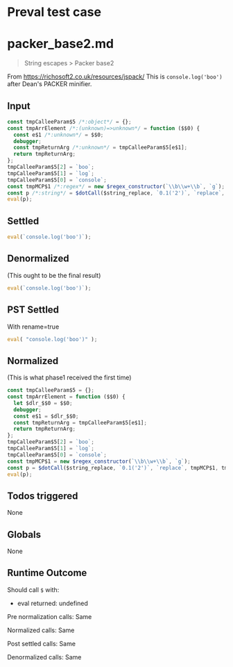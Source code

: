 # Preval test case

# packer_base2.md

> String escapes > Packer base2

From https://richosoft2.co.uk/resources/jspack/
This is `console.log('boo')` after Dean's PACKER minifier.

## Input

`````js filename=intro
const tmpCalleeParam$5 /*:object*/ = {};
const tmpArrElement /*:(unknown)=>unknown*/ = function ($$0) {
  const e$1 /*:unknown*/ = $$0;
  debugger;
  const tmpReturnArg /*:unknown*/ = tmpCalleeParam$5[e$1];
  return tmpReturnArg;
};
tmpCalleeParam$5[2] = `boo`;
tmpCalleeParam$5[1] = `log`;
tmpCalleeParam$5[0] = `console`;
const tmpMCP$1 /*:regex*/ = new $regex_constructor(`\\b\\w+\\b`, `g`);
const p /*:string*/ = $dotCall($string_replace, `0.1('2')`, `replace`, tmpMCP$1, tmpArrElement);
eval(p);
`````


## Settled


`````js filename=intro
eval(`console.log('boo')`);
`````


## Denormalized
(This ought to be the final result)

`````js filename=intro
eval(`console.log('boo')`);
`````


## PST Settled
With rename=true

`````js filename=intro
eval( "console.log('boo')" );
`````


## Normalized
(This is what phase1 received the first time)

`````js filename=intro
const tmpCalleeParam$5 = {};
const tmpArrElement = function ($$0) {
  let $dlr_$$0 = $$0;
  debugger;
  const e$1 = $dlr_$$0;
  const tmpReturnArg = tmpCalleeParam$5[e$1];
  return tmpReturnArg;
};
tmpCalleeParam$5[2] = `boo`;
tmpCalleeParam$5[1] = `log`;
tmpCalleeParam$5[0] = `console`;
const tmpMCP$1 = new $regex_constructor(`\\b\\w+\\b`, `g`);
const p = $dotCall($string_replace, `0.1('2')`, `replace`, tmpMCP$1, tmpArrElement);
eval(p);
`````


## Todos triggered


None


## Globals


None


## Runtime Outcome


Should call `$` with:
 - eval returned: undefined

Pre normalization calls: Same

Normalized calls: Same

Post settled calls: Same

Denormalized calls: Same
